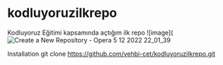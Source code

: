 # kodluyoruzilkrepo
Kodluyoruz Eğitimi kapsamında açtığım ilk repo
![image](![Create a New Repository - Opera 5 12 2022 22_01_39](https://user-images.githubusercontent.com/119114919/205721982-3c9e7afd-d265-480c-9d53-789470da6910.png)


Installation
git clone https://github.com/vehbi-cet/kodluyoruzilkrepo.git
